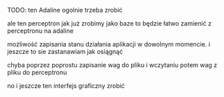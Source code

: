 TODO:
ten Adaline ogolnie trzeba zrobić

ale ten perceptron jak już zrobimy jako baze to będzie łatwo zamienić z perceptronu na adaline

możliwość zapisania stanu działania aplikacji w dowolnym momencie. i jeszcze to sie zastanawiam jak osiągnąć

chyba poprzez poprostu zapisanie wag do pliku i wczytaniu potem wag z pliku do perceptronu

no i jeszcze ten interfejs graficzny zrobić
